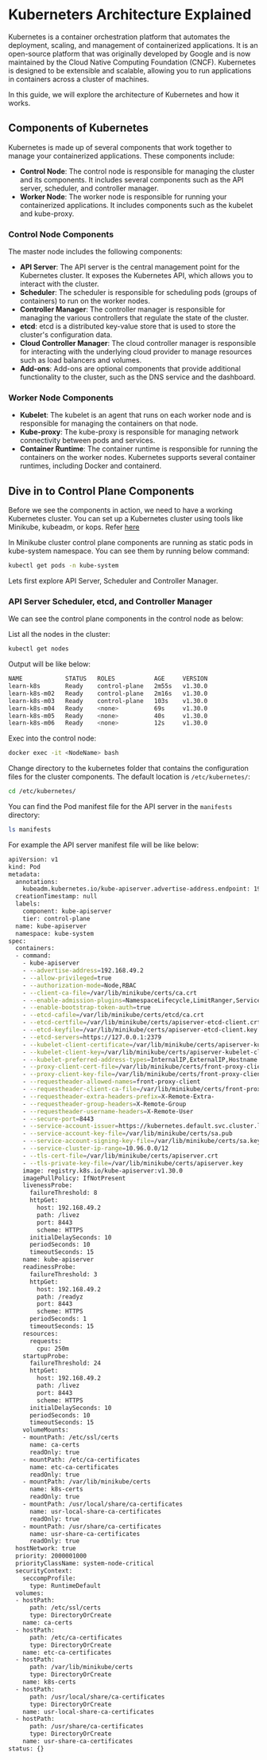# Kuberneters Architecture Explained

Kubernetes is a container orchestration platform that automates the deployment, scaling, and management of containerized applications. It is an open-source platform that was originally developed by Google and is now maintained by the Cloud Native Computing Foundation (CNCF). Kubernetes is designed to be extensible and scalable, allowing you to run applications in containers across a cluster of machines.

In this guide, we will explore the architecture of Kubernetes and how it works.

## Components of Kubernetes

Kubernetes is made up of several components that work together to manage your containerized applications. These components include:

- **Control Node**: The control node is responsible for managing the cluster and its components. It includes several components such as the API server, scheduler, and controller manager.
- **Worker Node**: The worker node is responsible for running your containerized applications. It includes components such as the kubelet and kube-proxy.

### Control Node Components

The master node includes the following components:

- **API Server**: The API server is the central management point for the Kubernetes cluster. It exposes the Kubernetes API, which allows you to interact with the cluster.
- **Scheduler**: The scheduler is responsible for scheduling pods (groups of containers) to run on the worker nodes.
- **Controller Manager**: The controller manager is responsible for managing the various controllers that regulate the state of the cluster.
- **etcd**: etcd is a distributed key-value store that is used to store the cluster's configuration data.
- **Cloud Controller Manager**: The cloud controller manager is responsible for interacting with the underlying cloud provider to manage resources such as load balancers and volumes.
- **Add-ons**: Add-ons are optional components that provide additional functionality to the cluster, such as the DNS service and the dashboard.
  
### Worker Node Components

- **Kubelet**: The kubelet is an agent that runs on each worker node and is responsible for managing the containers on that node.
- **Kube-proxy**: The kube-proxy is responsible for managing network connectivity between pods and services.
- **Container Runtime**: The container runtime is responsible for running the containers on the worker nodes. Kubernetes supports several container runtimes, including Docker and containerd.
  
## Dive in to Control Plane Components

Before we see the components in action, we need to have a working Kubernetes cluster. You can set up a Kubernetes cluster using tools like Minikube, kubeadm, or kops. Refer [here](../Introduction/Minikube-Kind-Cluster/README.md)

In Minikube cluster control plane components are running as static pods in kube-system namespace. You can see them by running below command:

```bash
kubectl get pods -n kube-system
```

Lets first explore API Server, Scheduler and Controller Manager.

### API Server Scheduler, etcd, and Controller Manager

We can see the control plane components in the control node as below:

List all the nodes in the cluster:

```bash
kubectl get nodes
```

Output will be like below:

```bash
NAME            STATUS   ROLES           AGE     VERSION
learn-k8s       Ready    control-plane   2m55s   v1.30.0
learn-k8s-m02   Ready    control-plane   2m16s   v1.30.0
learn-k8s-m03   Ready    control-plane   103s    v1.30.0
learn-k8s-m04   Ready    <none>          69s     v1.30.0
learn-k8s-m05   Ready    <none>          40s     v1.30.0
learn-k8s-m06   Ready    <none>          12s     v1.30.0
```

Exec into the control node:

```bash
docker exec -it <NodeName> bash
```

Change directory to the kubernetes folder that contains the configuration files for the cluster components. The default location is `/etc/kubernetes/`:

```bash
cd /etc/kubernetes/
```
You can find the Pod manifest file for the API server in the `manifests` directory:

```bash
ls manifests
```

For example the API server manifest file will be like below:

```bash
apiVersion: v1
kind: Pod
metadata:
  annotations:
    kubeadm.kubernetes.io/kube-apiserver.advertise-address.endpoint: 192.168.49.2:8443
  creationTimestamp: null
  labels:
    component: kube-apiserver
    tier: control-plane
  name: kube-apiserver
  namespace: kube-system
spec:
  containers:
  - command:
    - kube-apiserver
    - --advertise-address=192.168.49.2
    - --allow-privileged=true
    - --authorization-mode=Node,RBAC
    - --client-ca-file=/var/lib/minikube/certs/ca.crt
    - --enable-admission-plugins=NamespaceLifecycle,LimitRanger,ServiceAccount,DefaultStorageClass,DefaultTolerationSeconds,NodeRestriction,MutatingAdmissionWebhook,ValidatingAdmissionWebhook,ResourceQuota
    - --enable-bootstrap-token-auth=true
    - --etcd-cafile=/var/lib/minikube/certs/etcd/ca.crt
    - --etcd-certfile=/var/lib/minikube/certs/apiserver-etcd-client.crt
    - --etcd-keyfile=/var/lib/minikube/certs/apiserver-etcd-client.key
    - --etcd-servers=https://127.0.0.1:2379
    - --kubelet-client-certificate=/var/lib/minikube/certs/apiserver-kubelet-client.crt
    - --kubelet-client-key=/var/lib/minikube/certs/apiserver-kubelet-client.key
    - --kubelet-preferred-address-types=InternalIP,ExternalIP,Hostname
    - --proxy-client-cert-file=/var/lib/minikube/certs/front-proxy-client.crt
    - --proxy-client-key-file=/var/lib/minikube/certs/front-proxy-client.key
    - --requestheader-allowed-names=front-proxy-client
    - --requestheader-client-ca-file=/var/lib/minikube/certs/front-proxy-ca.crt
    - --requestheader-extra-headers-prefix=X-Remote-Extra-
    - --requestheader-group-headers=X-Remote-Group
    - --requestheader-username-headers=X-Remote-User
    - --secure-port=8443
    - --service-account-issuer=https://kubernetes.default.svc.cluster.local
    - --service-account-key-file=/var/lib/minikube/certs/sa.pub
    - --service-account-signing-key-file=/var/lib/minikube/certs/sa.key
    - --service-cluster-ip-range=10.96.0.0/12
    - --tls-cert-file=/var/lib/minikube/certs/apiserver.crt
    - --tls-private-key-file=/var/lib/minikube/certs/apiserver.key
    image: registry.k8s.io/kube-apiserver:v1.30.0
    imagePullPolicy: IfNotPresent
    livenessProbe:
      failureThreshold: 8
      httpGet:
        host: 192.168.49.2
        path: /livez
        port: 8443
        scheme: HTTPS
      initialDelaySeconds: 10
      periodSeconds: 10
      timeoutSeconds: 15
    name: kube-apiserver
    readinessProbe:
      failureThreshold: 3
      httpGet:
        host: 192.168.49.2
        path: /readyz
        port: 8443
        scheme: HTTPS
      periodSeconds: 1
      timeoutSeconds: 15
    resources:
      requests:
        cpu: 250m
    startupProbe:
      failureThreshold: 24
      httpGet:
        host: 192.168.49.2
        path: /livez
        port: 8443
        scheme: HTTPS
      initialDelaySeconds: 10
      periodSeconds: 10
      timeoutSeconds: 15
    volumeMounts:
    - mountPath: /etc/ssl/certs
      name: ca-certs
      readOnly: true
    - mountPath: /etc/ca-certificates
      name: etc-ca-certificates
      readOnly: true
    - mountPath: /var/lib/minikube/certs
      name: k8s-certs
      readOnly: true
    - mountPath: /usr/local/share/ca-certificates
      name: usr-local-share-ca-certificates
      readOnly: true
    - mountPath: /usr/share/ca-certificates
      name: usr-share-ca-certificates
      readOnly: true
  hostNetwork: true
  priority: 2000001000
  priorityClassName: system-node-critical
  securityContext:
    seccompProfile:
      type: RuntimeDefault
  volumes:
  - hostPath:
      path: /etc/ssl/certs
      type: DirectoryOrCreate
    name: ca-certs
  - hostPath:
      path: /etc/ca-certificates
      type: DirectoryOrCreate
    name: etc-ca-certificates
  - hostPath:
      path: /var/lib/minikube/certs
      type: DirectoryOrCreate
    name: k8s-certs
  - hostPath:
      path: /usr/local/share/ca-certificates
      type: DirectoryOrCreate
    name: usr-local-share-ca-certificates
  - hostPath:
      path: /usr/share/ca-certificates
      type: DirectoryOrCreate
    name: usr-share-ca-certificates
status: {}
```
